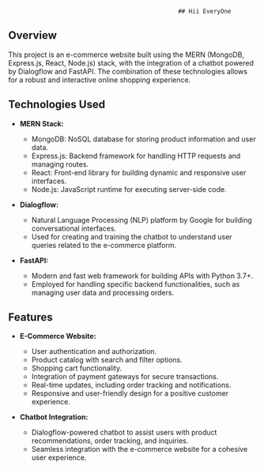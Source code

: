                                                     ## Hii EveryOne
## Overview

This project is an e-commerce website built using the MERN (MongoDB, Express.js, React, Node.js) stack, with the integration of a chatbot powered by Dialogflow and FastAPI. The combination of these technologies allows for a robust and interactive online shopping experience.

## Technologies Used

- **MERN Stack:**
  - MongoDB: NoSQL database for storing product information and user data.
  - Express.js: Backend framework for handling HTTP requests and managing routes.
  - React: Front-end library for building dynamic and responsive user interfaces.
  - Node.js: JavaScript runtime for executing server-side code.

- **Dialogflow:**
  - Natural Language Processing (NLP) platform by Google for building conversational interfaces.
  - Used for creating and training the chatbot to understand user queries related to the e-commerce platform.

- **FastAPI:**
  - Modern and fast web framework for building APIs with Python 3.7+.
  - Employed for handling specific backend functionalities, such as managing user data and processing orders.

## Features

- **E-Commerce Website:**
  - User authentication and authorization.
  - Product catalog with search and filter options.
  - Shopping cart functionality.
  - Integration of payment gateways for secure transactions.
  - Real-time updates, including order tracking and notifications.
  - Responsive and user-friendly design for a positive customer experience.

- **Chatbot Integration:**
  - Dialogflow-powered chatbot to assist users with product recommendations, order tracking, and inquiries.
  - Seamless integration with the e-commerce website for a cohesive user experience.
